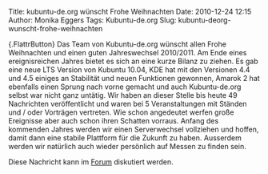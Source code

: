Title: kubuntu-de.org wünscht Frohe Weihnachten
Date: 2010-12-24 12:15
Author: Monika Eggers
Tags: Kubuntu-de.org
Slug: kubuntu-deorg-wunscht-frohe-weihnachten

[](http://www.kubuntu-de.org/nachrichten/kubuntu/kubuntu-de-org/2049-kubuntu-de-org-wuenscht-frohe-weihnachten){.FlattrButton}
Das Team von Kubuntu-de.org wünscht allen Frohe Weihnachten und einen
guten Jahreswechsel 2010/2011. Am Ende eines ereignisreichen Jahres
bietet es sich an eine kurze Bilanz zu ziehen. Es gab eine neue LTS
Version von Kubuntu 10.04, KDE hat mit den Versionen 4.4 und 4.5 einiges
an Stabilität und neuen Funktionen gewonnen, Amarok 2 hat ebenfalls
einen Sprung nach vorne gemacht und auch Kubuntu-de.org selbst war nicht
ganz untätig. Wir haben an dieser Stelle bis heute 49 Nachrichten
veröffentlicht und waren bei 5 Veranstaltungen mit Ständen und / oder
Vorträgen vertreten. Wie schon angedeutet werfen große Ereignisse aber
auch schon ihren Schatten vorraus. Anfang des kommenden Jahres werden
wir einen Serverwechsel vollziehen und hoffen, damit dann eine stabile
Plattform für die Zukunft zu haben. Ausserdem werden wir natürlich auch
wieder persönlich auf Messen zu finden sein.

</p>
</p>
<!--break--><!--break-->

Diese Nachricht kann im
[Forum](http://forum.kubuntu-de.org/index.php?topic=14675.0 "http://forum.kubuntu-de.org/index.php?topic=14675.0")
diskutiert werden.

</p>

